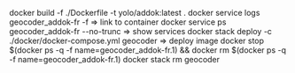 docker build -f ./Dockerfile -t yolo/addok:latest .
docker service logs geocoder_addok-fr -f => link to container
docker service ps geocoder_addok-fr --no-trunc => show services
docker stack deploy -c ./docker/docker-compose.yml geocoder => deploy image
docker stop $(docker ps -q -f name=geocoder_addok-fr.1) && docker rm $(docker ps -q -f name=geocoder_addok-fr.1)
docker stack rm geocoder
